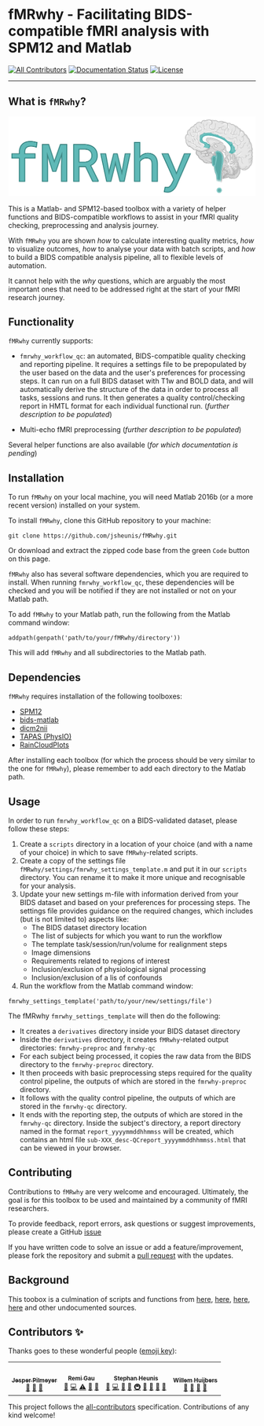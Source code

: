 # fMRwhy - Facilitating BIDS-compatible fMRI analysis with SPM12 and Matlab

[![All Contributors](https://img.shields.io/badge/all_contributors-3-orange.svg?style=flat-square)](#contributors-)
[![Documentation Status](https://readthedocs.org/projects/fmrwhy/badge/?version=latest)](https://fmrwhy.readthedocs.io/en/latest/?badge=latest)
[![License](https://img.shields.io/badge/license-LGPL--2.1-blue)](https://opensource.org/licenses/LGPL-2.1)

---

## What is `fMRwhy`?

<img src="assets/fmrwhy_logo_2020.png" alt=""/>

<br>

This is a Matlab- and SPM12-based toolbox with a variety of helper functions and BIDS-compatible workflows to assist in your fMRI quality checking, preprocessing and analysis journey.

With `fMRwhy` you are shown *how* to calculate interesting quality metrics, *how* to visualize outcomes,
*how* to analyse your data with batch scripts, and *how* to build a BIDS compatible analysis pipeline,
all to flexible levels of automation. 

It cannot help with the *why* questions, which are arguably the most important ones that need to be addressed right at the start of your fMRI research journey.

## Functionality

`fMRwhy` currently supports:

-  `fmrwhy_workflow_qc`: an automated, BIDS-compatible quality checking and reporting pipeline. It requires a settings file to be prepopulated by the user based on the data and the user's preferences for processing steps. It can run on a full BIDS dataset with T1w and BOLD data, and will automatically derive the structure of the data in order to process all tasks, sessions and runs. It then generates a quality control/checking report in HMTL format for each individual functional run. (*further description to be populated*)

- Multi-echo fMRI preprocessing (*further description to be populated*)

Several helper functions are also available (*for which documentation is pending*)

## Installation

To run `fMRwhy` on your local machine, you will need Matlab 2016b (or a more recent version) installed on your system.

To install `fMRwhy`, clone this GitHub repository to your machine:

```
git clone https://github.com/jsheunis/fMRwhy.git
```

Or download and extract the zipped code base from the green `Code` button on this page.

`fMRwhy` also has several software dependencies, which you are required to install. When running `fmrwhy_workflow_qc`, these dependencies will be checked and you will be notified if they are not installed or not on your Matlab path.

To add `fMRwhy` to your Matlab path, run the following from the Matlab command window:

```
addpath(genpath('path/to/your/fMRwhy/directory'))
```

This will add `fMRwhy` and all subdirectories to the Matlab path.

## Dependencies

`fMRwhy` requires installation of the following toolboxes:

- [SPM12](https://github.com/spm/spm12/releases/tag/r7771)
- [bids-matlab](https://github.com/bids-standard/bids-matlab)
- [dicm2nii](https://github.com/jsheunis/dicm2nii/releases/tag/v0.2)
- [TAPAS (PhysIO)](https://github.com/translationalneuromodeling/tapas/releases/tag/v4.0.0)
- [RainCloudPlots](https://github.com/RainCloudPlots/RainCloudPlots/releases/tag/v1.1)

After installing each toolbox (for which the process should be very similar to the one for `fMRwhy`), please remember to add each directory to the Matlab path.

## Usage

In order to run `fmrwhy_workflow_qc` on a BIDS-validated dataset, please follow these steps:

1. Create a `scripts` directory in a location of your choice (and with a name of your choice) in which to save `fMRwhy`-related scripts.
2. Create a copy of the settings file `fMRwhy/settings/fmrwhy_settings_template.m` and put it in our `scripts` directory. You can rename it to make it more unique and recognisable for your analysis.
3. Update your new settings m-file with information derived from your BIDS dataset and based on your preferences for processing steps. The settings file provides guidance on the required changes, which includes (but is not limited to) aspects like:
    - The BIDS dataset directory location
    - The list of subjects for which you want to run the workflow
    - The template task/session/run/volume for realignment steps
    - Image dimensions
    - Requirements related to regions of interest
    - Inclusion/exclusion of physiological signal processing
    - Inclusion/exclusion of a lis of confounds
4. Run the workflow from the Matlab command window:

```
fmrwhy_settings_template('path/to/your/new/settings/file')
```

The fMRwhy `fmrwhy_settings_template` will then do the following:
- It creates a `derivatives` directory inside your BIDS dataset directory
- Inside the `derivatives` directory, it creates `fMRwhy`-related output directories: `fmrwhy-preproc` and `fmrwhy-qc`
- For each subject being processed, it copies the raw data from the BIDS directory to the `fmrwhy-preproc` directory.
- It then proceeds with basic preprocessing steps required for the quality control pipeline, the outputs of which are stored in the `fmrwhy-preproc` directory.
- It follows with the quality control pipeline, the outputs of which are stored in the `fmrwhy-qc` directory.
- It ends with the reporting step, the outputs of which are stored in the `fmrwhy-qc` directory. Inside the subject's directory, a report directory named in the format `report_yyyymmddhhmmss` will be created, which contains an html file `sub-XXX_desc-QCreport_yyyymmddhhmmss.html` that can be viewed in your browser.

## Contributing

Contributions to `fMRwhy` are very welcome and encouraged. Ultimately, the goal is for this toolbox to be used and maintained by a community of fMRI researchers.

To provide feedback, report errors, ask questions or suggest improvements, please create a GitHub [issue](https://github.com/jsheunis/fMRwhy/issues)

If you have written code to solve an issue or add a feature/improvement, please fork the repository and submit a
[pull request](https://github.com/jsheunis/fMRwhy/pulls) with the updates.

## Background
This toobox is a culmination of scripts and functions from
[here](https://github.com/jsheunis/matlab-spm-scripts-jsh),
[here](https://github.com/jsheunis/Neu3CA-RT),
[here](https://github.com/jsheunis/fMRI-Quality-Checker), [here](https://github.com/jsheunis/rtme-fMRI-ISMRMb-2019) and other undocumented sources.


## Contributors ✨

Thanks goes to these wonderful people ([emoji key](https://allcontributors.org/docs/en/emoji-key)):

<!-- ALL-CONTRIBUTORS-LIST:START - Do not remove or modify this section -->
<!-- prettier-ignore-start -->
<!-- markdownlint-disable -->
<table>
  <tr>
    <td align="center"><a href="https://github.com/jesperr17"><img src="https://avatars1.githubusercontent.com/u/54264865?v=4?s=100" width="100px;" alt=""/><br /><sub><b>Jesper Pilmeyer</b></sub></a><br /><a href="https://github.com/jsheunis/fMRwhy/issues?q=author%3Ajesperr17" title="Bug reports">🐛</a> <a href="#ideas-jesperr17" title="Ideas, Planning, & Feedback">🤔</a> <a href="#userTesting-jesperr17" title="User Testing">📓</a></td>
    <td align="center"><a href="https://remi-gau.github.io/"><img src="https://avatars3.githubusercontent.com/u/6961185?v=4?s=100" width="100px;" alt=""/><br /><sub><b>Remi Gau</b></sub></a><br /><a href="#ideas-Remi-Gau" title="Ideas, Planning, & Feedback">🤔</a> <a href="https://github.com/jsheunis/fMRwhy/commits?author=Remi-Gau" title="Code">💻</a> <a href="https://github.com/jsheunis/fMRwhy/commits?author=Remi-Gau" title="Tests">⚠️</a> <a href="#question-Remi-Gau" title="Answering Questions">💬</a> <a href="#userTesting-Remi-Gau" title="User Testing">📓</a></td>
    <td align="center"><a href="https://jsheunis.github.io/"><img src="https://avatars0.githubusercontent.com/u/10141237?v=4?s=100" width="100px;" alt=""/><br /><sub><b>Stephan Heunis</b></sub></a><br /><a href="https://github.com/jsheunis/fMRwhy/issues?q=author%3Ajsheunis" title="Bug reports">🐛</a> <a href="https://github.com/jsheunis/fMRwhy/commits?author=jsheunis" title="Code">💻</a> <a href="https://github.com/jsheunis/fMRwhy/commits?author=jsheunis" title="Documentation">📖</a> <a href="#ideas-jsheunis" title="Ideas, Planning, & Feedback">🤔</a> <a href="#infra-jsheunis" title="Infrastructure (Hosting, Build-Tools, etc)">🚇</a> <a href="#maintenance-jsheunis" title="Maintenance">🚧</a> <a href="#projectManagement-jsheunis" title="Project Management">📆</a> <a href="#question-jsheunis" title="Answering Questions">💬</a> <a href="#userTesting-jsheunis" title="User Testing">📓</a></td>
    <td align="center"><a href="https://huijbers.github.io/"><img src="https://avatars.githubusercontent.com/u/17592262?v=4?s=100" width="100px;" alt=""/><br /><sub><b>Willem Huijbers</b></sub></a><br /><a href="https://github.com/jsheunis/fMRwhy/issues?q=author%3Ahuijbers" title="Bug reports">🐛</a> <a href="#ideas-huijbers" title="Ideas, Planning, & Feedback">🤔</a> <a href="#question-huijbers" title="Answering Questions">💬</a> <a href="#userTesting-huijbers" title="User Testing">📓</a></td>
  </tr>
</table>

<!-- markdownlint-restore -->
<!-- prettier-ignore-end -->

<!-- ALL-CONTRIBUTORS-LIST:END -->

This project follows the [all-contributors](https://github.com/all-contributors/all-contributors) specification. Contributions of any kind welcome!